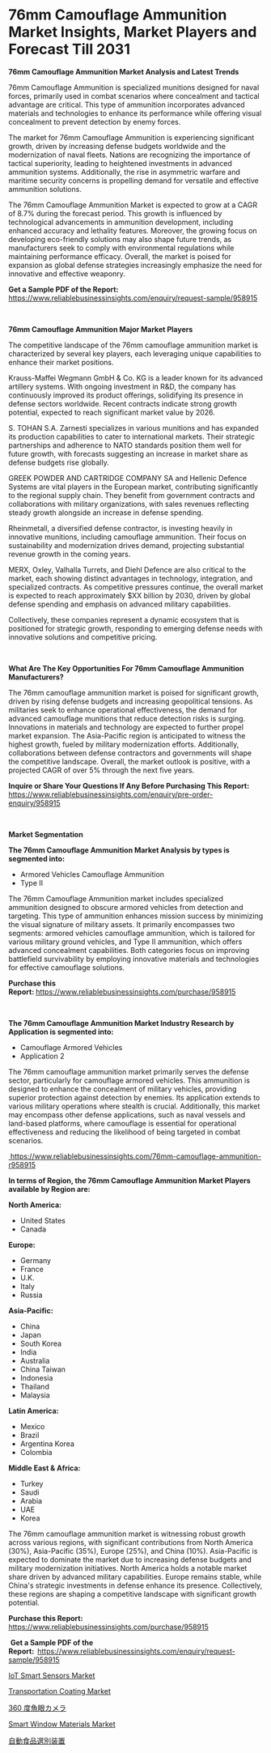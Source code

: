 <p><h1>76mm Camouflage Ammunition Market Insights, Market Players and Forecast Till 2031</h1></p><p><strong>76mm Camouflage Ammunition Market Analysis and Latest Trends</strong></p>
<p><p>76mm Camouflage Ammunition is specialized munitions designed for naval forces, primarily used in combat scenarios where concealment and tactical advantage are critical. This type of ammunition incorporates advanced materials and technologies to enhance its performance while offering visual concealment to prevent detection by enemy forces.</p><p>The market for 76mm Camouflage Ammunition is experiencing significant growth, driven by increasing defense budgets worldwide and the modernization of naval fleets. Nations are recognizing the importance of tactical superiority, leading to heightened investments in advanced ammunition systems. Additionally, the rise in asymmetric warfare and maritime security concerns is propelling demand for versatile and effective ammunition solutions.</p><p>The 76mm Camouflage Ammunition Market is expected to grow at a CAGR of 8.7% during the forecast period. This growth is influenced by technological advancements in ammunition development, including enhanced accuracy and lethality features. Moreover, the growing focus on developing eco-friendly solutions may also shape future trends, as manufacturers seek to comply with environmental regulations while maintaining performance efficacy. Overall, the market is poised for expansion as global defense strategies increasingly emphasize the need for innovative and effective weaponry.</p></p>
<p><strong>Get a Sample PDF of the Report:&nbsp;</strong> <a href="https://www.reliablebusinessinsights.com/enquiry/request-sample/958915">https://www.reliablebusinessinsights.com/enquiry/request-sample/958915</a></p>
<p>&nbsp;</p>
<p><strong>76mm Camouflage Ammunition Major Market Players</strong></p>
<p><p>The competitive landscape of the 76mm camouflage ammunition market is characterized by several key players, each leveraging unique capabilities to enhance their market positions. </p><p>Krauss-Maffei Wegmann GmbH & Co. KG is a leader known for its advanced artillery systems. With ongoing investment in R&D, the company has continuously improved its product offerings, solidifying its presence in defense sectors worldwide. Recent contracts indicate strong growth potential, expected to reach significant market value by 2026.</p><p>S. TOHAN S.A. Zarnesti specializes in various munitions and has expanded its production capabilities to cater to international markets. Their strategic partnerships and adherence to NATO standards position them well for future growth, with forecasts suggesting an increase in market share as defense budgets rise globally.</p><p>GREEK POWDER AND CARTRIDGE COMPANY SA and Hellenic Defence Systems are vital players in the European market, contributing significantly to the regional supply chain. They benefit from government contracts and collaborations with military organizations, with sales revenues reflecting steady growth alongside an increase in defense spending.</p><p>Rheinmetall, a diversified defense contractor, is investing heavily in innovative munitions, including camouflage ammunition. Their focus on sustainability and modernization drives demand, projecting substantial revenue growth in the coming years.</p><p>MERX, Oxley, Valhalla Turrets, and Diehl Defence are also critical to the market, each showing distinct advantages in technology, integration, and specialized contracts. As competitive pressures continue, the overall market is expected to reach approximately $XX billion by 2030, driven by global defense spending and emphasis on advanced military capabilities.</p><p>Collectively, these companies represent a dynamic ecosystem that is positioned for strategic growth, responding to emerging defense needs with innovative solutions and competitive pricing.</p></p>
<p>&nbsp;</p>
<p><strong>What Are The Key Opportunities For 76mm Camouflage Ammunition Manufacturers?</strong></p>
<p><p>The 76mm camouflage ammunition market is poised for significant growth, driven by rising defense budgets and increasing geopolitical tensions. As militaries seek to enhance operational effectiveness, the demand for advanced camouflage munitions that reduce detection risks is surging. Innovations in materials and technology are expected to further propel market expansion. The Asia-Pacific region is anticipated to witness the highest growth, fueled by military modernization efforts. Additionally, collaborations between defense contractors and governments will shape the competitive landscape. Overall, the market outlook is positive, with a projected CAGR of over 5% through the next five years.</p></p>
<p><strong>Inquire or Share Your Questions If Any Before Purchasing This Report:</strong> <a href="https://www.reliablebusinessinsights.com/enquiry/pre-order-enquiry/958915">https://www.reliablebusinessinsights.com/enquiry/pre-order-enquiry/958915</a></p>
<p>&nbsp;</p>
<p><strong>Market Segmentation</strong></p>
<p><strong>The 76mm Camouflage Ammunition Market Analysis by types is segmented into:</strong></p>
<p><ul><li>Armored Vehicles Camouflage Ammunition</li><li>Type II</li></ul></p>
<p><p>The 76mm Camouflage Ammunition market includes specialized ammunition designed to obscure armored vehicles from detection and targeting. This type of ammunition enhances mission success by minimizing the visual signature of military assets. It primarily encompasses two segments: armored vehicles camouflage ammunition, which is tailored for various military ground vehicles, and Type II ammunition, which offers advanced concealment capabilities. Both categories focus on improving battlefield survivability by employing innovative materials and technologies for effective camouflage solutions.</p></p>
<p><strong>Purchase this Report:&nbsp;</strong><a href="https://www.reliablebusinessinsights.com/purchase/958915">https://www.reliablebusinessinsights.com/purchase/958915</a></p>
<p>&nbsp;</p>
<p><strong>The 76mm Camouflage Ammunition Market Industry Research by Application is segmented into:</strong></p>
<p><ul><li>Camouflage Armored Vehicles</li><li>Application 2</li></ul></p>
<p><p>The 76mm camouflage ammunition market primarily serves the defense sector, particularly for camouflage armored vehicles. This ammunition is designed to enhance the concealment of military vehicles, providing superior protection against detection by enemies. Its application extends to various military operations where stealth is crucial. Additionally, this market may encompass other defense applications, such as naval vessels and land-based platforms, where camouflage is essential for operational effectiveness and reducing the likelihood of being targeted in combat scenarios.</p></p>
<p><a href="https://www.reliablebusinessinsights.com/76mm-camouflage-ammunition-r958915">&nbsp;https://www.reliablebusinessinsights.com/76mm-camouflage-ammunition-r958915</a></p>
<p><strong>In terms of Region, the 76mm Camouflage Ammunition Market Players available by Region are:</strong></p>
<p>
    <p> <strong> North America: </strong>
        <ul>
            <li>United States</li>
            <li>Canada</li>
        </ul>
        </p> 
    <p> <strong> Europe: </strong>
        <ul>
            <li>Germany</li>
            <li>France</li>
            <li>U.K.</li>
            <li>Italy</li>
            <li>Russia</li>
        </ul>
        </p> 
    <p> <strong> Asia-Pacific: </strong>
        <ul>
            <li>China</li>
            <li>Japan</li>
            <li>South Korea</li>
            <li>India</li>
            <li>Australia</li>
            <li>China Taiwan</li>
            <li>Indonesia</li>
            <li>Thailand</li>
            <li>Malaysia</li>
        </ul>
        </p> 
    <p> <strong> Latin America: </strong>
        <ul>
            <li>Mexico</li>
            <li>Brazil</li>
            <li>Argentina Korea</li>
            <li>Colombia</li>
        </ul>
        </p> 
    <p> <strong> Middle East & Africa: </strong>
        <ul>
            <li>Turkey</li>
            <li>Saudi</li>
            <li>Arabia</li>
            <li>UAE</li>
            <li>Korea</li>
        </ul>
    </p>
    </p>
<p><p>The 76mm camouflage ammunition market is witnessing robust growth across various regions, with significant contributions from North America (30%), Asia-Pacific (35%), Europe (25%), and China (10%). Asia-Pacific is expected to dominate the market due to increasing defense budgets and military modernization initiatives. North America holds a notable market share driven by advanced military capabilities. Europe remains stable, while China's strategic investments in defense enhance its presence. Collectively, these regions are shaping a competitive landscape with significant growth potential.</p></p>
<p><strong>Purchase this Report: </strong><a href="https://www.reliablebusinessinsights.com/purchase/958915">https://www.reliablebusinessinsights.com/purchase/958915</a></p>
<p>&nbsp;<strong>Get a Sample PDF of the Report:&nbsp;&nbsp;</strong><a href="https://www.reliablebusinessinsights.com/enquiry/request-sample/958915">https://www.reliablebusinessinsights.com/enquiry/request-sample/958915</a></p>
<p><strong></strong></p>
<p><p><a href="https://github.com/MaryNelson695/Market-Research-Report-List-1/blob/main/iot-smart-sensors-market.md">IoT Smart Sensors Market</a></p><p><a href="https://issuu.com/reportprime-2/docs/transportation-coating-market-size-_0ec8e8d7427522">Transportation Coating Market</a></p><p><a href="https://mercedesyzfi.medium.com/360-degree-fisheye-cameras-market-%E3%81%AE%E3%82%B0%E3%83%AD%E3%83%BC%E3%83%90%E3%83%AB%E5%B8%82%E5%A0%B4%E6%A6%82%E8%A6%81%E3%81%AF-%E4%B8%96%E7%95%8C%E3%81%8A%E3%82%88%E3%81%B3%E4%B8%BB%E8%A6%81%E5%B8%82%E5%A0%B4%E3%81%AB%E3%81%8A%E3%81%91%E3%82%8B%E6%A5%AD%E7%95%8C%E3%81%AB%E5%BD%B1%E9%9F%BF%E3%82%92%E4%B8%8E%E3%81%88%E3%82%8B%E4%B8%BB%E8%A6%81%E3%81%AA%E3%83%88%E3%83%AC%E3%83%B3%E3%83%89%E3%81%AB%E3%81%A4%E3%81%84%E3%81%A6-%E7%8B%AC%E8%87%AA%E3%81%AE%E8%A6%96%E7%82%B9%E3%82%92%E6%8F%90%E4%BE%9B%E3%81%97%E3%81%BE%E3%81%99-7dbfdd512024">360 度魚眼カメラ</a></p><p><a href="https://issuu.com/reportprime-2/docs/smart-window-materials-market-size-_f33bff2ed36242">Smart Window Materials Market</a></p><p><a href="https://mercedesyzfi.medium.com/automated-food-sorting-equipment-market-%E3%81%AE%E3%82%B0%E3%83%AD%E3%83%BC%E3%83%90%E3%83%AB%E5%B8%82%E5%A0%B4%E6%A6%82%E8%A6%81%E3%81%AF-%E4%B8%96%E7%95%8C%E3%81%8A%E3%82%88%E3%81%B3%E4%B8%BB%E8%A6%81%E5%B8%82%E5%A0%B4%E3%81%AB%E3%81%8A%E3%81%91%E3%82%8B%E6%A5%AD%E7%95%8C%E3%81%AB%E5%BD%B1%E9%9F%BF%E3%82%92%E4%B8%8E%E3%81%88%E3%82%8B%E4%B8%BB%E8%A6%81%E3%81%AA%E3%83%88%E3%83%AC%E3%83%B3%E3%83%89%E3%81%AB%E3%81%A4%E3%81%84%E3%81%A6-%E7%8B%AC%E8%87%AA%E3%81%AE%E8%A6%96%E7%82%B9%E3%82%92%E6%8F%90%E4%BE%9B%E3%81%97%E3%81%BE%E3%81%99-c8a193eba5da">自動食品選別装置</a></p></p>
